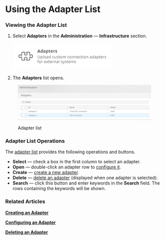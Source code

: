 # Using the Adapter List

### Viewing the Adapter List

1.  Select **Adapters** in the **Administration** — **Infrastructure** section.

    ![Adapters item on the Administration page](../.gitbook/assets/adapters)
2. The **Adapters** list opens.

<figure><img src="../.gitbook/assets/image (1) (1).png" alt="Adapter list"><figcaption><p>Adapter list</p></figcaption></figure>

### Adapter List Operations

The [adapter list](adapter-list-operations.md#viewing-the-adapter-list) provides the following operations and buttons.

* **Select** — check a box in the first column to select an adapter.
* **Open** — double-click an adapter row to [configure it](configuring-an-adapter.md).
* **Create** — [create a new adapter](creating-an-adapter.md).
* **Delete** — [delete an adapter](deleting-an-adapter.md) (displayed when one adapter is selected).
* **Search** — click this button and enter keywords in the **Search** field. The rows containing the keywords will be shown.

### Related Articles <a href="#related-articles" id="related-articles"></a>

[**Creating an Adapter**](creating-an-adapter.md)

[**Configuring an Adapter**](configuring-an-adapter.md)

[**Deleting an Adapter**](deleting-an-adapter.md)
